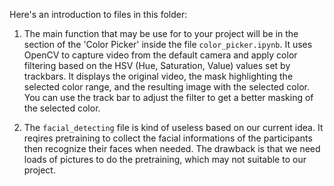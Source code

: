 Here's an introduction to files in this folder:

1. The main function that may be use for to your project will be in the section of the 'Color Picker' inside the file `color_picker.ipynb`. It uses OpenCV to capture video from the default camera and apply color filtering based on the HSV (Hue, Saturation, Value) values set by trackbars. It displays the original video, the mask highlighting the selected color range, and the resulting image with the selected color. You can use the track bar to adjust the filter to get a better masking of the selected color.

2. The `facial_detecting` file is kind of useless based on our current idea. It reqires pretraining to collect the facial informations of the participants then recognize their faces when needed. The drawback is that we need loads of pictures to do the pretraining, which may not suitable to our project.
